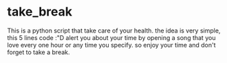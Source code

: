 # take_break
This is a python script that take care of your health. the idea is very simple, this 5 lines code :"D alert you about your time by opening a song that you love every one hour or any time you specify. so enjoy your time and don't forget to take a break. 
